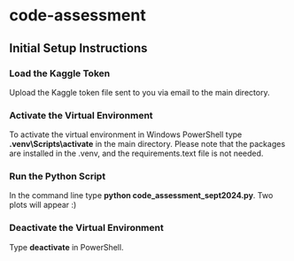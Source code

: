 # code-assessment

<h2>Initial Setup Instructions</h2>
<h3>Load the Kaggle Token </h3>
Upload the Kaggle token file sent to you via email to the main directory.
<h3>Activate the Virtual Environment</h3>
To activate the virtual environment in Windows PowerShell type <b>.venv\Scripts\activate</b> in the main directory. Please note that the packages are installed in the .venv, and the requirements.text file is not needed. 
<h3>Run the Python Script </h3>
In the command line type <b>python code_assessment_sept2024.py</b>. Two plots will appear :) 
<h3>Deactivate the Virtual Environment</h3>
Type <b>deactivate</b> in PowerShell. 
